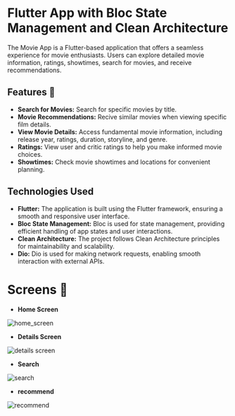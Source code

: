 # Flutter App with Bloc State Management and Clean Architecture
The Movie App is a Flutter-based application that offers a seamless experience for movie enthusiasts. Users can explore detailed movie information, ratings, showtimes, search for movies, and receive recommendations.

## Features 🎯

- **Search for Movies:** Search for specific movies by title.
- **Movie Recommendations:**  Recive similar movies when viewing specific film details.
- **View Movie Details:** Access fundamental movie information, including release year, ratings, duration, storyline, and genre.
- **Ratings:** View user and critic ratings to help you make informed movie choices.
- **Showtimes:** Check movie showtimes and locations for convenient planning.

## Technologies Used

- **Flutter:** The application is built using the Flutter framework, ensuring a smooth and responsive user interface.
- **Bloc State Management:** Bloc is used for state management, providing efficient handling of app states and user interactions.
- **Clean Architecture:** The project follows Clean Architecture principles for maintainability and scalability.
- **Dio:** Dio is used for making network requests, enabling smooth interaction with external APIs.

# Screens 📱

- **Home Screen**

![home_screen](https://github.com/abdalrhman7/Movie-App/assets/119235456/38a22e5e-0d80-4d5a-a6f6-4c5233e3f2af)

- **Details Screen**

 ![details screen](https://github.com/abdalrhman7/Movie-App/assets/119235456/3345692b-5e2f-43ef-bb67-c725c802c5b1)

- **Search**

![search](https://github.com/abdalrhman7/Movie-App/assets/119235456/e85fd31b-57b6-4066-90ca-a499688f6784)

- **recommend**

![recommend](https://github.com/abdalrhman7/Movie-App/assets/119235456/7178c334-96b6-463a-a25c-c9ba64397133)




